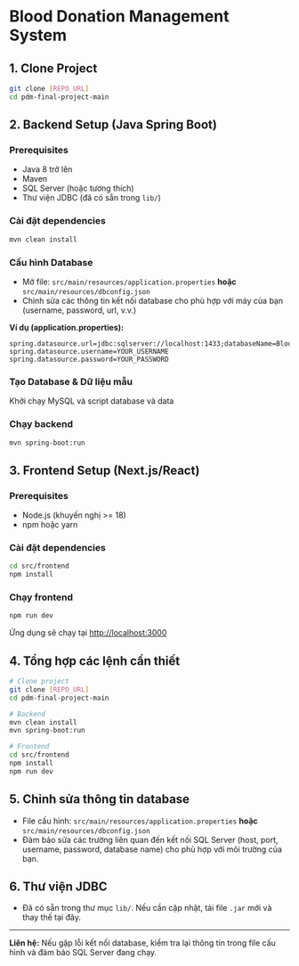 # Blood Donation Management System

## 1. Clone Project

```bash
git clone [REPO_URL]
cd pdm-final-project-main
```

## 2. Backend Setup (Java Spring Boot)

### Prerequisites
- Java 8 trở lên
- Maven
- SQL Server (hoặc tương thích)
- Thư viện JDBC (đã có sẵn trong `lib/`)

### Cài đặt dependencies
```bash
mvn clean install
```

### Cấu hình Database
- Mở file: `src/main/resources/application.properties` **hoặc** `src/main/resources/dbconfig.json`
- Chỉnh sửa các thông tin kết nối database cho phù hợp với máy của bạn (username, password, url, v.v.)

**Ví dụ (application.properties):**
```
spring.datasource.url=jdbc:sqlserver://localhost:1433;databaseName=BloodDonation
spring.datasource.username=YOUR_USERNAME
spring.datasource.password=YOUR_PASSWORD
```

### Tạo Database & Dữ liệu mẫu
Khởi chạy MySQL và script database và data

### Chạy backend
```bash
mvn spring-boot:run
```

## 3. Frontend Setup (Next.js/React)

### Prerequisites
- Node.js (khuyến nghị >= 18)
- npm hoặc yarn

### Cài đặt dependencies
```bash
cd src/frontend
npm install
```

### Chạy frontend
```bash
npm run dev
```
Ứng dụng sẽ chạy tại [http://localhost:3000](http://localhost:3000)

## 4. Tổng hợp các lệnh cần thiết

```bash
# Clone project
git clone [REPO_URL]
cd pdm-final-project-main

# Backend
mvn clean install
mvn spring-boot:run

# Frontend
cd src/frontend
npm install
npm run dev
```

## 5. Chỉnh sửa thông tin database

- File cấu hình: `src/main/resources/application.properties` **hoặc** `src/main/resources/dbconfig.json`
- Đảm bảo sửa các trường liên quan đến kết nối SQL Server (host, port, username, password, database name) cho phù hợp với môi trường của bạn.

## 6. Thư viện JDBC

- Đã có sẵn trong thư mục `lib/`. Nếu cần cập nhật, tải file `.jar` mới và thay thế tại đây.

---

**Liên hệ:** Nếu gặp lỗi kết nối database, kiểm tra lại thông tin trong file cấu hình và đảm bảo SQL Server đang chạy.
